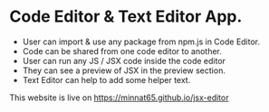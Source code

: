 # Code Editor & Text Editor App.

- User can import & use any package from npm.js in Code Editor.
- Code can be shared from one code editor to another.
- User can run any JS / JSX code inside the code editor
- They can see a preview of JSX in the preview section.
- Text Editor can help to add some helper text.

This website is live on https://minnat65.github.io/jsx-editor
